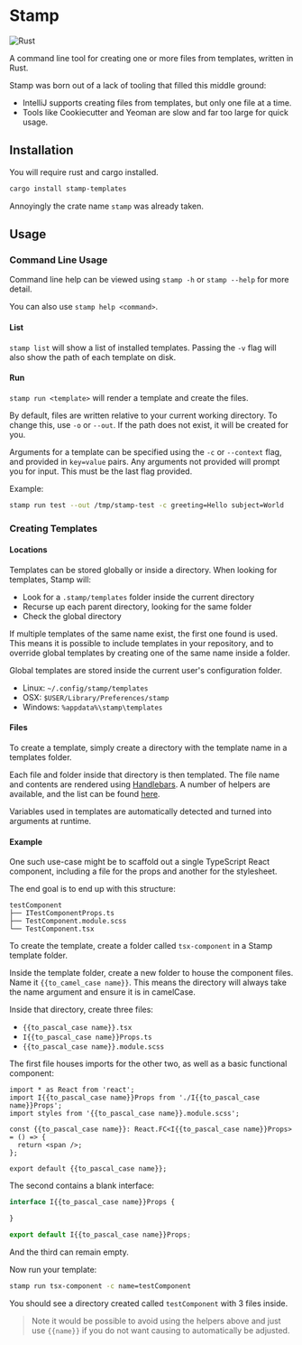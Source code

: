 # Stamp

![Rust](https://github.com/JakeStanger/stamp/workflows/Pipeline/badge.svg)

A command line tool for creating one or more files from templates, written in Rust.

Stamp was born out of a lack of tooling that filled this middle ground:

- IntelliJ supports creating files from templates, but only one file at a time.
- Tools like Cookiecutter and Yeoman are slow and far too large for quick usage.

## Installation

You will require rust and cargo installed.

```bash
cargo install stamp-templates
```

Annoyingly the crate name `stamp` was already taken.

## Usage

### Command Line Usage

Command line help can be viewed using `stamp -h` or `stamp --help` for more detail.

You can also use `stamp help <command>`.

#### List

`stamp list` will show a list of installed templates. 
Passing the `-v` flag will also show the path of each template on disk.

#### Run

`stamp run <template>` will render a template and create the files.

By default, files are written relative to your current working directory. 
To change this, use `-o` or `--out`. 
If the path does not exist, it will be created for you.

Arguments for a template can be specified using the `-c` or `--context` flag, 
and provided in `key=value` pairs. 
Any arguments not provided will prompt you for input.
This must be the last flag provided.

Example:

```bash
stamp run test --out /tmp/stamp-test -c greeting=Hello subject=World
```

### Creating Templates

#### Locations

Templates can be stored globally or inside a directory. When looking for templates, Stamp will:
- Look for a `.stamp/templates` folder inside the current directory
- Recurse up each parent directory, looking for the same folder
- Check the global directory

If multiple templates of the same name exist, the first one found is used. 
This means it is possible to include templates in your repository, 
and to override global templates by creating one of the same name inside a folder.

Global templates are stored inside the current user's configuration folder.

- Linux: `~/.config/stamp/templates`
- OSX: `$USER/Library/Preferences/stamp`
- Windows: `%appdata%\stamp\templates`

#### Files

To create a template, simply create a directory with the template name in a templates folder.

Each file and folder inside that directory is then templated. 
The file name and contents are rendered using [Handlebars](https://handlebarsjs.com/guide/).
A number of helpers are available, and the list can be found [here](https://github.com/davidB/handlebars_misc_helpers/tree/v0.9.0).

Variables used in templates are automatically detected and turned into arguments at runtime.

#### Example

One such use-case might be to scaffold out a single TypeScript React component, 
including a file for the props and another for the stylesheet.

The end goal is to end up with this structure:
```
testComponent
├── ITestComponentProps.ts
├── TestComponent.module.scss
└── TestComponent.tsx
```

To create the template, create a folder called `tsx-component` in a Stamp template folder.

Inside the template folder, create a new folder to house the component files.
Name it `{{to_camel_case name}}`. 
This means the directory will always take the name argument and ensure it is in camelCase.

Inside that directory, create three files:

- `{{to_pascal_case name}}.tsx`
- `I{{to_pascal_case name}}Props.ts`
- `{{to_pascal_case name}}.module.scss`

The first file houses imports for the other two, as well as a basic functional component:

```tsx
import * as React from 'react';
import I{{to_pascal_case name}}Props from './I{{to_pascal_case name}}Props';
import styles from '{{to_pascal_case name}}.module.scss';

const {{to_pascal_case name}}: React.FC<I{{to_pascal_case name}}Props> = () => {
  return <span />;
};

export default {{to_pascal_case name}};
```

The second contains a blank interface:

```ts
interface I{{to_pascal_case name}}Props {

}

export default I{{to_pascal_case name}}Props;
```

And the third can remain empty.

Now run your template:
```bash
stamp run tsx-component -c name=testComponent
```

You should see a directory created called `testComponent` with 3 files inside.

> Note it would be possible to avoid using the helpers above and just use `{{name}}` 
>if you do not want causing to automatically be adjusted. 
